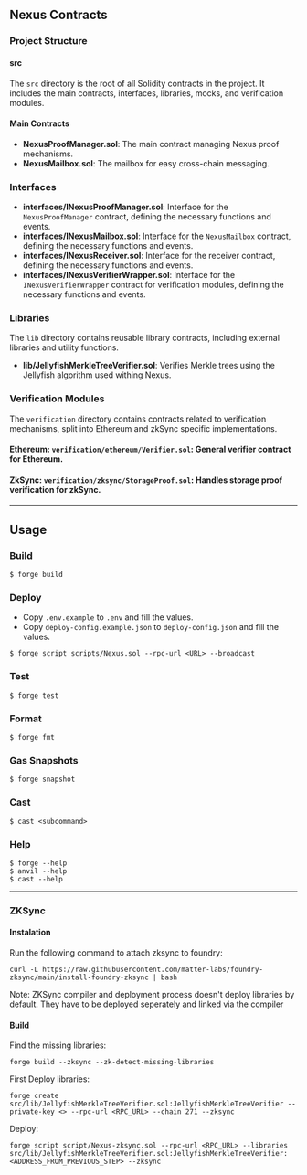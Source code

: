 ## Nexus Contracts

### Project Structure

#### src

The `src` directory is the root of all Solidity contracts in the project. It includes the main contracts, interfaces, libraries, mocks, and verification modules.

#### Main Contracts

- **NexusProofManager.sol**: The main contract managing Nexus proof mechanisms.
- **NexusMailbox.sol**: The mailbox for easy cross-chain messaging.

### Interfaces

- **interfaces/INexusProofManager.sol**: Interface for the `NexusProofManager` contract, defining the necessary functions and events.
- **interfaces/INexusMailbox.sol**: Interface for the `NexusMailbox` contract, defining the necessary functions and events.
- **interfaces/INexusReceiver.sol**: Interface for the receiver contract, defining the necessary functions and events.
- **interfaces/INexusVerifierWrapper.sol**: Interface for the `INexusVerifierWrapper` contract for verification modules, defining the necessary functions and events.

### Libraries

The `lib` directory contains reusable library contracts, including external libraries and utility functions.

- **lib/JellyfishMerkleTreeVerifier.sol**: Verifies Merkle trees using the Jellyfish algorithm used withing Nexus.

### Verification Modules

The `verification` directory contains contracts related to verification mechanisms, split into Ethereum and zkSync specific implementations.

#### **Ethereum**: `verification/ethereum/Verifier.sol`: General verifier contract for Ethereum.

#### **ZkSync**: `verification/zksync/StorageProof.sol`: Handles storage proof verification for zkSync.

---

## Usage

### Build

```shell
$ forge build
```

### Deploy

- Copy `.env.example` to `.env` and fill the values.
- Copy `deploy-config.example.json` to `deploy-config.json` and fill the values.

```
$ forge script scripts/Nexus.sol --rpc-url <URL> --broadcast
```

### Test

```shell
$ forge test
```

### Format

```shell
$ forge fmt
```

### Gas Snapshots

```shell
$ forge snapshot
```

### Cast

```shell
$ cast <subcommand>
```

### Help

```shell
$ forge --help
$ anvil --help
$ cast --help
```

---

### ZKSync

#### Instalation

Run the following command to attach zksync to foundry:

```
curl -L https://raw.githubusercontent.com/matter-labs/foundry-zksync/main/install-foundry-zksync | bash
```

Note: ZKSync compiler and deployment process doesn't deploy libraries by default. They have to be deployed seperately and linked via the compiler

#### Build

Find the missing libraries:

```
forge build --zksync --zk-detect-missing-libraries
```

First Deploy libraries:

```
forge create src/lib/JellyfishMerkleTreeVerifier.sol:JellyfishMerkleTreeVerifier --private-key <> --rpc-url <RPC_URL> --chain 271 --zksync
```

Deploy:

```
forge script script/Nexus-zksync.sol --rpc-url <RPC_URL> --libraries src/lib/JellyfishMerkleTreeVerifier.sol:JellyfishMerkleTreeVerifier:<ADDRESS_FROM_PREVIOUS_STEP> --zksync
```
